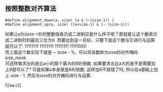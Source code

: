 ## 按照整数对齐算法
```
#define alignment_down(a, size) (a & (~(size-1)) )
#define alignment_up(a, size) ((a+size-1) & (~ (size-1)))
```
如果让a为(size =8)的整数倍表示成二进制应是什么样子呢？那就是让这个数表示成二进制时的最后三位为0.
而要达到这一目标，只要下面这个数与它进行与运算就可以了:
  11111111 11111111 11111111 11111000  
而上面这个数实际下就是 ~ (size - 1)，可以将该数称为size的对齐掩码size_mask.  
可这样做求出的是比a小的那个最大的8的倍数. 如果要求出比a大的是不是需要加上8就可以了?
可是如果a本身就是8的倍数, 这样加8不就错了吗, 所以在a基础上加上 size - 1, 然后与size的对齐掩码进行与运算.


![[aa.c]]
